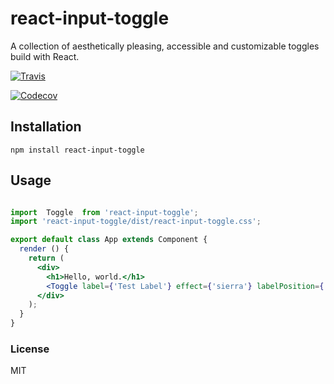 # react-input-toggle

A collection of aesthetically pleasing, accessible and customizable toggles build with React.

[![Travis](https://img.shields.io/travis/enjoylife/react-input-toggle.svg?style=flat-square)](https://travis-ci.org/enjoylife/react-input-toggle)

[![Codecov](https://img.shields.io/codecov/c/github/enjoylife/react-input-toggle.svg?style=flat-square)]()

## Installation

`npm install react-input-toggle`

## Usage

```jsx

import  Toggle  from 'react-input-toggle';
import 'react-input-toggle/dist/react-input-toggle.css';

export default class App extends Component {
  render () {
    return (
      <div>
        <h1>Hello, world.</h1>
        <Toggle label={'Test Label'} effect={'sierra'} labelPosition={'left'} />
      </div>
    );
  }
}

```

### License

MIT
